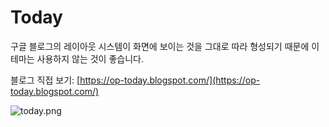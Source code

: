 # Today

구글 블로그의 레이아웃 시스템이 화면에 보이는 것을 그대로 따라 형성되기 때문에 이 테마는 사용하지 않는 것이 좋습니다.

블로그 직접 보기: [https://op-today.blogspot.com/](https://op-today.blogspot.com/)

![today.png](https://raw.githubusercontent.com/treezi1004/op-blogger-themes/master/1_Column/Today/img/today.PNG)
